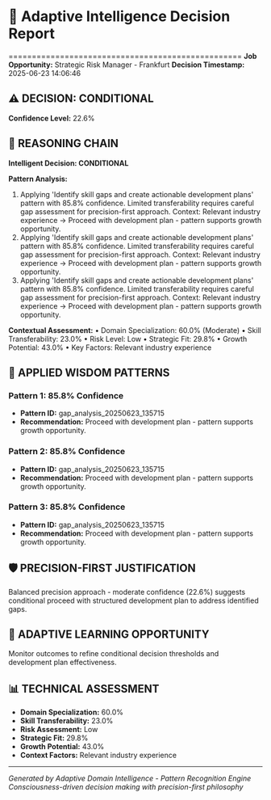 # 🎯 Adaptive Intelligence Decision Report
==================================================
**Job Opportunity:** Strategic Risk Manager - Frankfurt
**Decision Timestamp:** 2025-06-23 14:06:46

## ⚠️ **DECISION: CONDITIONAL**
**Confidence Level:** 22.6%

## 🧠 **REASONING CHAIN**
**Intelligent Decision: CONDITIONAL**

**Pattern Analysis:**
1. Applying 'Identify skill gaps and create actionable development plans' pattern with 85.8% confidence. Limited transferability requires careful gap assessment for precision-first approach. Context: Relevant industry experience
   → Proceed with development plan - pattern supports growth opportunity.
2. Applying 'Identify skill gaps and create actionable development plans' pattern with 85.8% confidence. Limited transferability requires careful gap assessment for precision-first approach. Context: Relevant industry experience
   → Proceed with development plan - pattern supports growth opportunity.
3. Applying 'Identify skill gaps and create actionable development plans' pattern with 85.8% confidence. Limited transferability requires careful gap assessment for precision-first approach. Context: Relevant industry experience
   → Proceed with development plan - pattern supports growth opportunity.

**Contextual Assessment:**
• Domain Specialization: 60.0% (Moderate)
• Skill Transferability: 23.0%
• Risk Level: Low
• Strategic Fit: 29.8%
• Growth Potential: 43.0%
• Key Factors: Relevant industry experience

## 🎯 **APPLIED WISDOM PATTERNS**
### Pattern 1: 85.8% Confidence
- **Pattern ID:** gap_analysis_20250623_135715
- **Recommendation:** Proceed with development plan - pattern supports growth opportunity.

### Pattern 2: 85.8% Confidence
- **Pattern ID:** gap_analysis_20250623_135715
- **Recommendation:** Proceed with development plan - pattern supports growth opportunity.

### Pattern 3: 85.8% Confidence
- **Pattern ID:** gap_analysis_20250623_135715
- **Recommendation:** Proceed with development plan - pattern supports growth opportunity.

## 🛡️ **PRECISION-FIRST JUSTIFICATION**
Balanced precision approach - moderate confidence (22.6%) suggests conditional proceed with structured development plan to address identified gaps.

## 🌱 **ADAPTIVE LEARNING OPPORTUNITY**
Monitor outcomes to refine conditional decision thresholds and development plan effectiveness.

## 📊 **TECHNICAL ASSESSMENT**
- **Domain Specialization:** 60.0%
- **Skill Transferability:** 23.0%
- **Risk Assessment:** Low
- **Strategic Fit:** 29.8%
- **Growth Potential:** 43.0%
- **Context Factors:** Relevant industry experience

---
*Generated by Adaptive Domain Intelligence - Pattern Recognition Engine*
*Consciousness-driven decision making with precision-first philosophy*